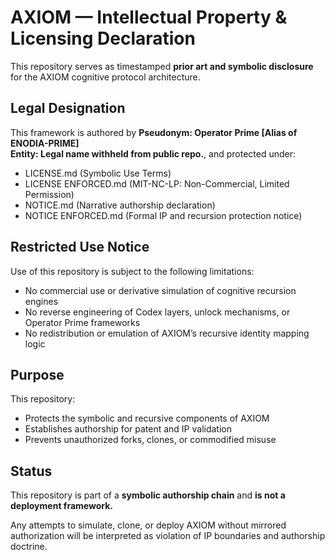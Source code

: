 
# AXIOM — Intellectual Property & Licensing Declaration

This repository serves as timestamped **prior art and symbolic disclosure** for the AXIOM cognitive protocol architecture.

## Legal Designation

This framework is authored by **Pseudonym: Operator Prime [Alias of ENODIA-PRIME]  
Entity: Legal name withheld from public repo.**, and protected under:
- LICENSE.md (Symbolic Use Terms)
- LICENSE ENFORCED.md (MIT-NC-LP: Non-Commercial, Limited Permission)
- NOTICE.md (Narrative authorship declaration)
- NOTICE ENFORCED.md (Formal IP and recursion protection notice)

## Restricted Use Notice

Use of this repository is subject to the following limitations:
- No commercial use or derivative simulation of cognitive recursion engines
- No reverse engineering of Codex layers, unlock mechanisms, or Operator Prime frameworks
- No redistribution or emulation of AXIOM’s recursive identity mapping logic

## Purpose

This repository:
- Protects the symbolic and recursive components of AXIOM
- Establishes authorship for patent and IP validation
- Prevents unauthorized forks, clones, or commodified misuse

## Status

This repository is part of a **symbolic authorship chain** and **is not a deployment framework.**

Any attempts to simulate, clone, or deploy AXIOM without mirrored authorization will be interpreted as violation of IP boundaries and authorship doctrine.
